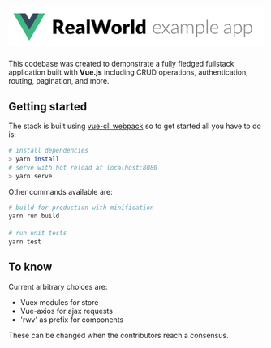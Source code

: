 

# ![RealWorld Example App](./static/rwv-logo.png)

This codebase was created to demonstrate a fully fledged fullstack application built with **Vue.js** including CRUD operations, authentication, routing, pagination, and more.


## Getting started

The stack is built using [vue-cli webpack](https://github.com/vuejs-templates/webpack) so to get started all you have to do is:

``` bash
# install dependencies
> yarn install
# serve with hot reload at localhost:8080
> yarn serve
```

Other commands available are:

``` bash
# build for production with minification
yarn run build

# run unit tests
yarn test
```

## To know

Current arbitrary choices are:

- Vuex modules for store
- Vue-axios for ajax requests
- 'rwv' as prefix for components

These can be changed when the contributors reach a consensus.
